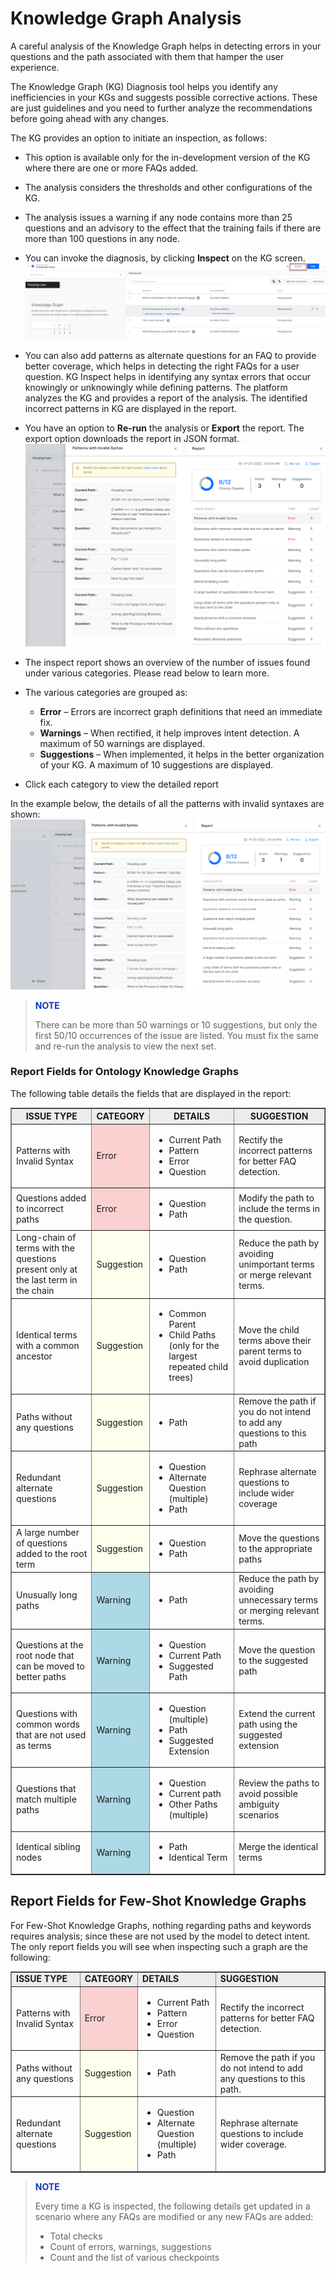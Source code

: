 # **Knowledge Graph Analysis**

A careful analysis of the Knowledge Graph helps in detecting errors in your questions and the path associated with them that hamper the user experience.

The Knowledge Graph (KG) Diagnosis tool helps you identify any inefficiencies in your KGs and suggests possible corrective actions. These are just guidelines and you need to further analyze the recommendations before going ahead with any changes.

The KG provides an option to initiate an inspection, as follows:

* This option is available only for the in-development version of the KG where there are one or more FAQs added.
* The analysis considers the thresholds and other configurations of the KG.
* The analysis issues a warning if any node contains more than 25 questions and an advisory to the effect that the training fails if there are more than 100 questions in any node.
* You can invoke the diagnosis, by clicking **Inspect** on the KG screen.
![KG Inspect](../use-cases/images/KG_Inspect.png "Inspect KG")
* You can also add patterns as alternate questions for an FAQ to provide better coverage, which helps in detecting the right FAQs for a user question. KG Inspect helps in identifying any syntax errors that occur knowingly or unknowingly while defining patterns. 
The platform analyzes the KG and provides a report of the analysis. The identified incorrect patterns in KG are displayed in the report.

* You have an option to **Re-run** the analysis or **Export** the report. The export option downloads the report in JSON format.
![re-run analysis](../use-cases/images/re-run-analysis.png "re-run analysis")

* The inspect report shows an overview of the number of issues found under various categories. Please read below to learn more.
* The various categories are grouped as:
    * **Error** – Errors are incorrect graph definitions that need an immediate fix.
    * **Warnings** – When rectified, it help improves intent detection. A maximum of 50 warnings are displayed.
    * **Suggestions** – When implemented, it helps in the better organization of your KG. A maximum of 10 suggestions are displayed.
* Click each category to view the detailed report

In the example below, the details of all the patterns with invalid syntaxes are shown:
![example of patterns with invalid syntaxes](../use-cases/images/example-patterns-with-invalid-syntaxes.png "example of patterns with invalid syntaxes")

> **<p style="color:#1338BE">NOTE</p>** There can be more than 50 warnings or 10 suggestions, but only the first 50/10 occurrences of the issue are listed. You must fix the same and re-run the analysis to view the next set.

### Report Fields for Ontology Knowledge Graphs

The following table details the fields that are displayed in the report:

<table border="1.5">
  <tr bgcolor="#ECECEC">
   <th><strong>ISSUE TYPE</strong>
   </th>
   <th><strong>CATEGORY</strong>
   </th>
   <th><strong>DETAILS</strong>
   </th>
   <th><strong>SUGGESTION</strong>
   </th>
  </tr>
  <tr>
   <td>Patterns with Invalid Syntax
   </td>
   <td bgcolor="#fad1d0">Error
   </td>
   <td>
<ul>

<li>Current Path

<li>Pattern

<li>Error

<li>Question
</li>
</ul>
   </td>
   <td>Rectify the incorrect patterns for better FAQ detection.
   </td>
  </tr>
  <tr>
   <td>Questions added to incorrect paths
   </td>
   <td bgcolor="#fad1d0">Error
   </td>
   <td>
<ul>

<li>Question

<li>Path
</li>
</ul>
   </td>
   <td>Modify the path to include the terms in the question.
   </td>
  </tr>
  <tr>
   <td>Long-chain of terms with the questions present only at the last term in the chain
   </td>
   <td bgcolor="#FFFFED">Suggestion
   </td>
   <td>
<ul>

<li>Question

<li>Path
</li>
</ul>
   </td>
   <td>Reduce the path by avoiding unimportant terms or merge relevant terms.
   </td>
  </tr>
  <tr>
   <td>Identical terms with a common ancestor
   </td>
   <td bgcolor="#FFFFED">Suggestion
   </td>
   <td>
<ul>

<li>Common Parent

<li>Child Paths (only for the largest repeated child trees)
</li>
</ul>
   </td>
   <td>Move the child terms above their parent terms to avoid duplication
   </td>
  </tr>
  <tr>
   <td>Paths without any questions
   </td>
   <td bgcolor="#FFFFED">Suggestion
   </td>
   <td>
<ul>

<li>Path
</li>
</ul>
   </td>
   <td>Remove the path if you do not intend to add any questions to this path
   </td>
  </tr>
  <tr>
   <td>Redundant alternate questions
   </td>
   <td bgcolor="#FFFFED">Suggestion
   </td>
   <td>
<ul>

<li>Question

<li>Alternate Question (multiple)

<li>Path
</li>
</ul>
   </td>
   <td>Rephrase alternate questions to include wider coverage
   </td>
  </tr>
  <tr>
   <td>A large number of questions added to the root term
   </td>
   <td bgcolor="#FFFFED">Suggestion
   </td>
   <td>
<ul>

<li>Question

<li>Path
</li>
</ul>
   </td>
   <td>Move the questions to the appropriate paths
   </td>
  </tr>
  <tr>
   <td>Unusually long paths
   </td>
 <td bgcolor="#ADD8E6">Warning
   </td>
   <td>
<ul>

<li>Path
</li>
</ul>
   </td>
   <td>Reduce the path by avoiding unnecessary terms or merging relevant terms.
   </td>
  </tr>
  <tr>
   <td>Questions at the root node that can be moved to better paths
   </td>
   <td bgcolor="#ADD8E6">Warning
   </td>
   <td>
<ul>

<li>Question

<li>Current Path

<li>Suggested Path
</li>
</ul>
   </td>
   <td>Move the question to the suggested path
   </td>
  </tr>
  <tr>
   <td>Questions with common words that are not used as terms
   </td>
    <td bgcolor="#ADD8E6">Warning
   </td>
   <td>
<ul>

<li>Question (multiple)

<li>Path

<li>Suggested Extension
</li>
</ul>
   </td>
   <td>Extend the current path using the suggested extension
   </td>
  </tr>
  <tr>
   <td>Questions that match multiple paths
   </td>
   <td bgcolor="#ADD8E6">Warning
   </td>
   <td>
<ul>

<li>Question

<li>Current path

<li>Other Paths (multiple)
</li>
</ul>
   </td>
   <td>Review the paths to avoid possible ambiguity scenarios
   </td>
  </tr>
  <tr>
   <td>Identical sibling nodes
   </td>
   <td bgcolor="#ADD8E6">Warning
   </td>
   <td>
<ul>

<li>Path

<li>Identical Term
</li>
</ul>
   </td>
   <td>Merge the identical terms
   </td>
  </tr>
</table>

## Report Fields for Few-Shot Knowledge Graphs

For Few-Shot Knowledge Graphs, nothing regarding paths and keywords requires analysis; since these are not used by the model to detect intent. The only report fields you will see when inspecting such a graph are the following: 
<table border="1.5">
<tr bgcolor="#ECECEC">
   <td><strong>ISSUE TYPE</strong>
   </td>
   <td><strong>CATEGORY </strong>
   </td>
   <td><strong>DETAILS</strong>
   </td>
   <td><strong>SUGGESTION</strong>
   </td>
  </tr>
  <tr>
   <td>Patterns with Invalid Syntax
   </td>
   <td bgcolor="#fad1d0">Error
   </td>
   <td>
<ul>

<li>Current Path

<li>Pattern

<li>Error

<li>Question
</li>
</ul>
   </td>
   <td>Rectify the incorrect patterns for better FAQ detection.
   </td>
  </tr>
  <tr>
   <td>Paths without any questions
   </td>
   <td bgcolor="#FFFFED">Suggestion
   </td>
   <td>
<ul>

<li>Path
</li>
</ul>
   </td>
   <td>Remove the path if you do not intend to add any questions to this path.
   </td>
  </tr>
  <tr>
   <td>Redundant alternate questions
   </td>
   <td bgcolor="#FFFFED">Suggestion
   </td>
   <td>
<ul>

<li>Question

<li>Alternate Question (multiple)

<li>Path
</li>
</ul>
   </td>
   <td>Rephrase alternate questions to include wider coverage.
   </td>
  </tr>
</table>

> **<p style="color:#1338BE">NOTE</p>** Every time a KG is inspected, the following details get updated in a scenario where any FAQs are modified or any new FAQs are added:
>
> * Total checks
> * Count of errors, warnings, suggestions
> * Count and the list of various checkpoints